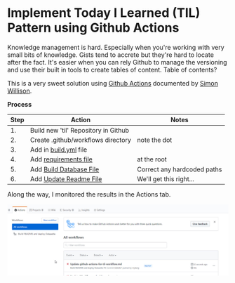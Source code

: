 # Implement Today I Learned (TIL) Pattern using Github Actions 

Knowledge management is hard.  Especially when you're working with very small bits of knowledge.  Gists tend to accrete but they're hard to locate after the fact. It's easier when you can rely Github to manage the versioning and use their built in tools to create tables of content.  Table of contents?

This is a very sweet solution using [Github Actions](https://help.github.com/en/actions/reference/workflow-syntax-for-github-actions) documented by [Simon Willison](https://simonwillison.net/2020/Apr/20/self-rewriting-readme/).

**Process**

| Step  | Action | Notes |
| ----- | ------ | ----- |
| 1.    | Build new 'til' Repository in Github | |
| 2.    | Create .github/workflows directory | note the dot |
| 3.    | Add in [build.yml](/.github/workflows/build.yml) file |  |
| 4.    | Add [requirements file](/requirements.txt) | at the root |
| 5.    | Add [Build Database File](/build_database.py) | Correct any hardcoded paths |
| 6.    | Add [Update Readme File](/update_readme.py)   | We'll get this right... |

Along the way, I monitored the results in the Actions tab.

![Screen shot](/img/2020.04.20.11.19.0001.jpg "Monitor Actions Tab")